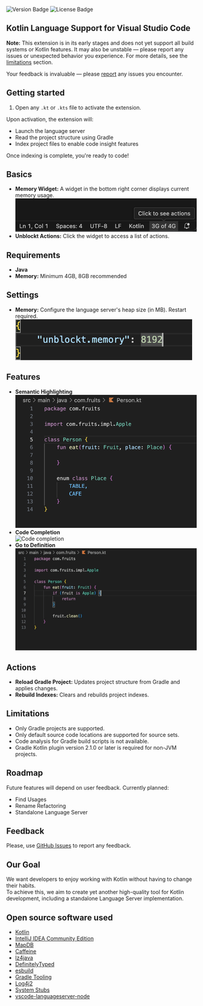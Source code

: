 ![Version Badge](https://img.shields.io/badge/version-0.0.5-red)
![License Badge](https://img.shields.io/badge/license-PolyForm_Perimeter_License_1.0.0-green)
## Kotlin Language Support for Visual Studio Code
**Note:** This extension is in its early stages and does not yet support all build systems or Kotlin features. It may also be unstable — please report any issues or unexpected behavior you experience.
For more details, see the [limitations](#limitations) section.

Your feedback is invaluable — please [report](https://github.com/tseylerd/Unblockt/issues) any issues you encounter.
## Getting started
1. Open any `.kt` or `.kts` file to activate the extension.

Upon activation, the extension will:
- Launch the language server
- Read the project structure using Gradle
- Index project files to enable code insight features

Once indexing is complete, you're ready to code!

## Basics
- **Memory Widget:** A widget in the bottom right corner displays current memory usage.  
  ![Memory widget](images/ui/memoryWidget.png)
- **Unblockt Actions:** Click the widget to access a list of actions.

## Requirements
- **Java**
- **Memory:** Minimum 4GB, 8GB recommended

## Settings
- **Memory:** Configure the language server's heap size (in MB). Restart required.  
  ![Memory settings](images/ui/memorySettings.png)

## Features
- **Semantic Highlighting**  
  ![Semantic highlighting](images/code/highlighting.png)
- **Code Completion**  
  ![Code completion](images/code/codeCompletion.gif)
- **Go to Definition**  
  ![Go to definition](images/code/goToDefinition.gif)

## Actions
- **Reload Gradle Project:** Updates project structure from Gradle and applies changes.
- **Rebuild Indexes:** Clears and rebuilds project indexes.

## Limitations
- Only Gradle projects are supported.
- Only default source code locations are supported for source sets.
- Code analysis for Gradle build scripts is not available.
- Gradle Kotlin plugin version 2.1.0 or later is required for non-JVM projects.

## Roadmap
Future features will depend on user feedback. Currently planned:
- Find Usages
- Rename Refactoring
- Standalone Language Server

## Feedback
Please, use [GitHub Issues](https://github.com/tseylerd/Unblockt/issues) to report any feedback.

## Our Goal
We want developers to enjoy working with Kotlin without having to change their habits.  
To achieve this, we aim to create yet another high-quality tool for Kotlin development, including a standalone Language Server implementation.

## Open source software used
- [Kotlin](https://github.com/JetBrains/kotlin)
- [IntelliJ IDEA Community Edition](https://github.com/JetBrains/intellij-community)
- [MapDB](https://github.com/jankotek/mapdb)
- [Caffeine](https://github.com/ben-manes/caffeine)
- [lz4java](https://github.com/lz4/lz4-java)
- [DefinitelyTyped](https://github.com/DefinitelyTyped/DefinitelyTyped)
- [esbuild](https://github.com/evanw/esbuild)
- [Gradle Tooling](https://github.com/gradle/gradle)
- [Log4j2](https://github.com/apache/logging-log4j2)
- [System Stubs](https://github.com/webcompere/system-stubs)
- [vscode-languageserver-node](https://github.com/Microsoft/vscode-languageserver-node)